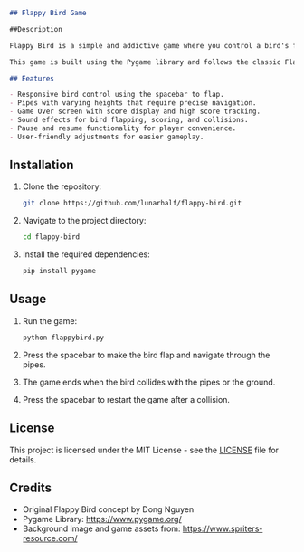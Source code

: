 
```markdown
## Flappy Bird Game

##Description

Flappy Bird is a simple and addictive game where you control a bird's flight through a series of pipes. The goal is to navigate through the gaps in the pipes without colliding with them. The game becomes progressively challenging as you score more points.

This game is built using the Pygame library and follows the classic Flappy Bird gameplay mechanics.

## Features

- Responsive bird control using the spacebar to flap.
- Pipes with varying heights that require precise navigation.
- Game Over screen with score display and high score tracking.
- Sound effects for bird flapping, scoring, and collisions.
- Pause and resume functionality for player convenience.
- User-friendly adjustments for easier gameplay.

```

## Installation


1. Clone the repository:

   ```bash
   git clone https://github.com/lunarhalf/flappy-bird.git
   ```

2. Navigate to the project directory:

   ```bash
   cd flappy-bird
   ```

3. Install the required dependencies:

   ```bash
   pip install pygame
   ```

## Usage

1. Run the game:

   ```bash
   python flappybird.py
   ```

2. Press the spacebar to make the bird flap and navigate through the pipes.
3. The game ends when the bird collides with the pipes or the ground.
4. Press the spacebar to restart the game after a collision.

## License

This project is licensed under the MIT License - see the [LICENSE](LICENSE) file for details.

## Credits

- Original Flappy Bird concept by Dong Nguyen
- Pygame Library: https://www.pygame.org/
- Background image and game assets from: https://www.spriters-resource.com/

